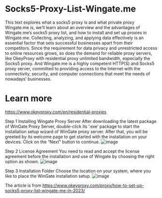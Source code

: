# Socks5-Proxy-List-Wingate.me
This text explores what a socks5 proxy is and what private proxy Wingate.me is, we’ll learn about an overview and the advantages of Wingate.me’s socks5 proxy list, and how to install and set up proxies in Wingate.me.
Collecting, analyzing, and applying data effectively is an essential factor that sets successful businesses apart from their competitors. Since the requirement for data privacy and unrestricted access to online resources grows, so does the demand for reliable proxy servers, like OkeyProxy with residential proxy unlimited bandwidth, especially the Socks5 proxy. And Wingate.me is a highly competent HTTP(S) and Socks5 proxy server, committed to providing access to the Internet with the connectivity, security, and computer connections that meet the needs of nowadays’ businesses.
# Learn more
https://www.okeyproxy.com/en/residential-proxies

Step 1 Installing Wingate Proxy Server
After downloading the latest package of WinGate Proxy Server, double-click its ‘.exe’ package to start the installation setup wizard of WinGate proxy server. After that, you will be greeted by its welcome page to get started with the installation on your devices. Click on the “Next” button to continue.
![image](https://github.com/OkeyProxyCom/Socks5-Proxy-List-Wingate.me/assets/150340973/2c05d5b9-b2bb-4e01-b317-2a87159ba307)

Step 2 License Agreement
You need to read and accept the license agreement before the installation and use of Wingate by choosing the right option as shown.
![image](https://github.com/OkeyProxyCom/Socks5-Proxy-List-Wingate.me/assets/150340973/54c119fa-751a-4195-8148-1a609d930abd)

Step 3 Installation Folder
Choose the location on your system, where you like to place the WinGate installation setup.
![image](https://github.com/OkeyProxyCom/Socks5-Proxy-List-Wingate.me/assets/150340973/fcd67fb1-9180-4966-898b-c54a353cc2dc)

The article is from https://www.okeyproxy.com/proxy/how-to-set-up-socks5-proxy-list-wingate-me-in-2023/
